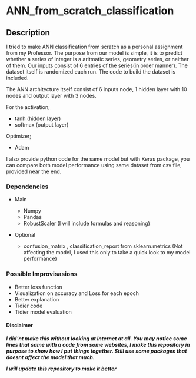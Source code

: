 # ANN_from_scratch_classification

## Description
I tried to make ANN classification from scratch as a personal assignment from my Professor.
The purpose from our model is simple, it is to predict whether a series of integer is a aritmatic series, geometry series, or neither of them.
Our inputs consist of 6 entries of the series(in order manner). The dataset itself is randomized each run. The code to build the dataset is included.

The ANN architecture itself consist of 6 inputs node, 1 hidden layer with 10 nodes and output layer with 3 nodes.

For the activation;
- tanh      (hidden layer)
- softmax   (output layer)

Optimizer;
- Adam

I also provide python code for the same model but with Keras package, you can compare both model performance using same dataset from csv file, provided near the end.


### Dependencies
- Main
  - Numpy
  - Pandas
  - RobustScaler  (I will include formulas and reasoning)
  
- Optional
  - confusion_matrix , classification_report from sklearn.metrics (Not affecting the model, I used this only to take a quick look to my model performance)
  
 ### Possible Improvisasions
 - Better loss function
 - Visualization on accuracy and Loss for each epoch
 - Better explanation
 - Tidier code
 - Tidier model evaluation
 

#### Disclaimer
***I did'nt make this without looking at internet at all. You may notice some lines that same with a code from some websites, I make this repository in purpose to show how I put things together. Still use some packages that doesnt affect the model that much.***

***I will update this repository to make it better***
